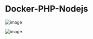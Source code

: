 # Docker-PHP-Nodejs
![image](https://github.com/user-attachments/assets/27467b79-d47f-468c-a551-38060acdcf45)


![image](https://github.com/user-attachments/assets/9b297b0f-2750-4d0e-855f-d7a406cd9daf)

